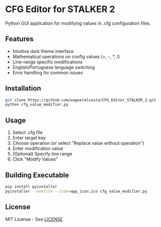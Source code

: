 # CFG Editor for STALKER 2

Python GUI application for modifying values in .cfg configuration files.

## Features
- Intuitive dark theme interface
- Mathematical operations on config values (+, -, *, /)
- Line-range specific modifications
- English/Portuguese language switching
- Error handling for common issues

## Installation
```bash
git clone https://github.com/wagnermlcosta/CFG_Editor_STALKER_2.git
python cfg_value_modifier.py
```

## Usage
1. Select .cfg file
2. Enter target key
3. Choose operation (or select "Replace value without operation")
4. Enter modification value
5. (Optional) Specify line range
6. Click "Modify Values"

## Building Executable
```bash
pip install pyinstaller
pyinstaller --onefile --icon=app_icon.ico cfg_value_modifier.py
```

## License
MIT License - See [LICENSE](LICENSE)
